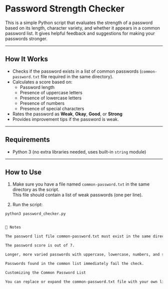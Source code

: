 # Password Strength Checker

This is a simple Python script that evaluates the strength of a password based on its length, character variety, and whether it appears in a common password list. It gives helpful feedback and suggestions for making your passwords stronger.

---

## How It Works

- Checks if the password exists in a list of common passwords (`common-password.txt` file required in the same directory).
- Calculates a score based on:
  - Password length
  - Presence of uppercase letters
  - Presence of lowercase letters
  - Presence of numbers
  - Presence of special characters
- Rates the password as **Weak**, **Okay**, **Good**, or **Strong**
- Provides improvement tips if the password is weak.

---

##  Requirements

- Python 3 (no extra libraries needed, uses built-in `string` module)

---

##  How to Use

1. Make sure you have a file named `common-password.txt` in the same directory as the script.  
   This file should contain a list of weak passwords (one per line).

2. Run the script:

```bash
python3 password_checker.py


📑 Notes

The password list file common-password.txt must exist in the same directory.

The password score is out of 7.

Longer, more varied passwords with uppercase, lowercase, numbers, and special characters get better scores.

Passwords found in the common list immediately fail the check.

Customizing the Common Password List

You can replace or expand the common-password.txt file with your own list of weak passwords for testing.
